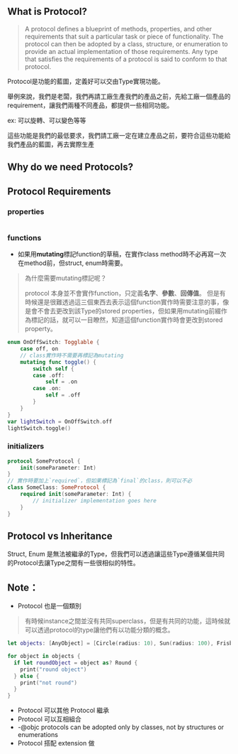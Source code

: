 
## What is Protocol?

> A protocol defines a blueprint of methods, properties, and other requirements that suit a particular task or piece of functionality. The protocol can then be adopted by a class, structure, or enumeration to provide an actual implementation of those requirements. Any type that satisfies the requirements of a protocol is said to conform to that protocol.

Protocol是功能的藍圖，定義好可以交由Type實現功能。

舉例來說，我們是老闆，我們再請工廠生產我們的產品之前，先給工廠一個產品的requirement，讓我們兩種不同產品，都提供一些相同功能。

ex: 可以旋轉、可以變色等等

這些功能是我們的最低要求，我們請工廠一定在建立產品之前，要符合這些功能給我們產品的藍圖，再去實際生產

## Why do we need Protocols?

## Protocol Requirements

### properties

```swift

```

### functions

- 如果用**mutating**標記function的草稿，在實作class method時不必再寫一次在method前，但struct, enum時需要。

> 為什麼需要mutating標記呢？
>
> protocol 本身並不會實作function，只定義**名字**、**參數**、**回傳值**。 但是有時候還是很難透過這三個東西去表示這個function實作時需要注意的事，像是會不會去更改到該Type的stored properties，但如果用mutating前綴作為標記的話，就可以一目瞭然，知道這個function實作時會更改到stored property。

```swift
enum OnOffSwitch: Togglable {
    case off, on
    // class實作時不需要再標記為mutating
    mutating func toggle() {
        switch self {
        case .off:
            self = .on
        case .on:
            self = .off
        }
    }
}
var lightSwitch = OnOffSwitch.off
lightSwitch.toggle()
```

### initializers

```swift
protocol SomeProtocol {
    init(someParameter: Int)
}
// 實作時要加上`required`，但如果標記為`final`的class，則可以不必
class SomeClass: SomeProtocol {
    required init(someParameter: Int) {
        // initializer implementation goes here
    }
}
```

## Protocol vs Inheritance

Struct, Enum 是無法被繼承的Type，但我們可以透過讓這些Type遵循某個共同的Protocol去讓Type之間有一些很相似的特性。

## Note：

- Protocol 也是一個類別

> 有時候instance之間並沒有共同superclass，但是有共同的功能，這時候就可以透過protocol的type讓他們有以功能分類的概念。

```swift
let objects: [AnyObject] = [Circle(radius: 10), Sun(radius: 100), Frisbee(radius: 50), Square(width: 10)]

for object in objects {
  if let roundObject = object as? Round {
    print("round object")
  } else {
    print("not round")
  }
}
```

- Protocol 可以其他 Protocol 繼承
- Protocol 可以互相組合
- -@objc protocols can be adopted only by classes, not by structures or enumerations
- Protocol 搭配 extension 做